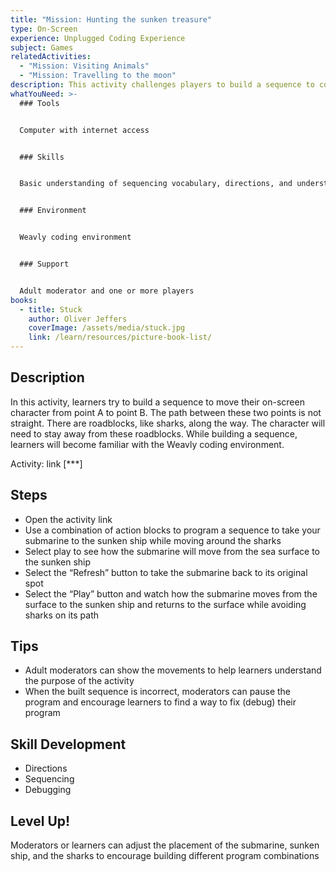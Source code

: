 ```yaml
---
title: "Mission: Hunting the sunken treasure"
type: On-Screen
experience: Unplugged Coding Experience
subject: Games
relatedActivities:
  - "Mission: Visiting Animals"
  - "Mission: Travelling to the moon"
description: This activity challenges players to build a sequence to complete a mission.
whatYouNeed: >-
  ### Tools


  Computer with internet access


  ### Skills


  Basic understanding of sequencing vocabulary, directions, and understanding of the selected coding environment


  ### Environment


  Weavly coding environment


  ### Support


  Adult moderator and one or more players
books:
  - title: Stuck
    author: Oliver Jeffers
    coverImage: /assets/media/stuck.jpg
    link: /learn/resources/picture-book-list/
---
```

## Description

In this activity, learners try to build a sequence to move their on-screen character from point A to point B. The path between these two points is not straight. There are roadblocks, like sharks, along the way. The character will need to stay away from these roadblocks. While building a sequence, learners will become familiar with the Weavly coding environment.

Activity: link \[\*\**]

## Steps

* Open the activity link
* Use a combination of action blocks to program a sequence to take your submarine to the sunken ship while moving around the sharks
* Select play to see how the submarine will move from the sea surface to the sunken ship
* Select the “Refresh” button to take the submarine back to its original spot
* Select the “Play” button and watch how the submarine moves from the surface to the sunken ship and returns to the surface while avoiding sharks on its path

## Tips

* Adult moderators can show the movements to help learners understand the purpose of the activity
* When the built sequence is incorrect, moderators can pause the program and encourage learners to find a way to fix (debug) their program

## Skill Development

* Directions
* Sequencing
* Debugging

## Level Up!

Moderators or learners can adjust the placement of the submarine, sunken ship, and the sharks to encourage building different program combinations